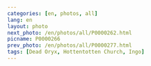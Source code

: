 ```yaml
---
categories: [en, photos, all]
lang: en
layout: photo
next_photo: /en/photos/all/P0000262.html
picname: P0000266
prev_photo: /en/photos/all/P0000277.html
tags: [Dead Oryx, Hottentotten Church, Ingo]
---
```

